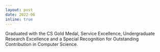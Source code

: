 ```yaml
---
layout: post
date: 2022-06
inline: true
---
```


Graduated with the CS Gold Medal, Service Excellence, Undergraduate Research Excellence and a Special Recognition for Outstanding Contribution in Computer Science.
